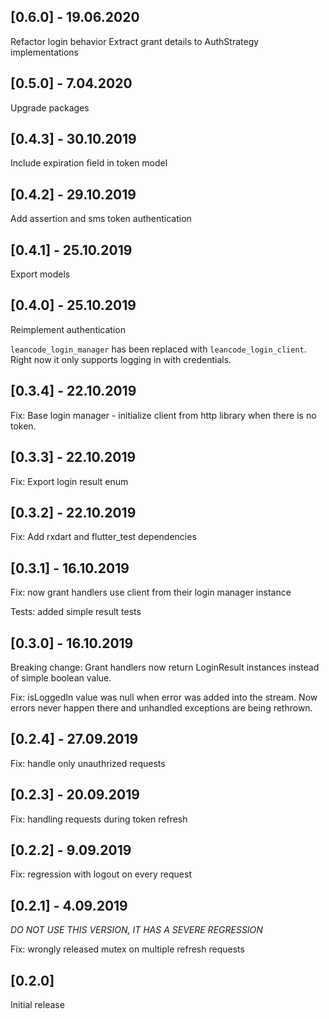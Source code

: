 ## [0.6.0] - 19.06.2020
Refactor login behavior
Extract grant details to AuthStrategy implementations

## [0.5.0] - 7.04.2020

Upgrade packages

## [0.4.3] - 30.10.2019

Include expiration field in token model

## [0.4.2] - 29.10.2019

Add assertion and sms token authentication

## [0.4.1] - 25.10.2019

Export models

## [0.4.0] - 25.10.2019

Reimplement authentication

`leancode_login_manager` has been replaced with `leancode_login_client`.
Right now it only supports logging in with credentials.

## [0.3.4] - 22.10.2019

Fix: Base login manager - initialize client from http library when there is no token.

## [0.3.3] - 22.10.2019

Fix: Export login result enum

## [0.3.2] - 22.10.2019

Fix: Add rxdart and flutter_test dependencies

## [0.3.1] - 16.10.2019

Fix: now grant handlers use client from their login manager instance

Tests: added simple result tests

## [0.3.0] - 16.10.2019

Breaking change: Grant handlers now return LoginResult instances instead of simple boolean value.

Fix: isLoggedIn value was null when error was added into the stream. Now errors never happen there and unhandled exceptions are being rethrown.

## [0.2.4] - 27.09.2019

Fix: handle only unauthrized requests

## [0.2.3] - 20.09.2019

Fix: handling requests during token refresh

## [0.2.2] - 9.09.2019

Fix: regression with logout on every request

## [0.2.1] - 4.09.2019

_DO NOT USE THIS VERSION, IT HAS A SEVERE REGRESSION_

Fix: wrongly released mutex on multiple refresh requests

## [0.2.0]

Initial release
